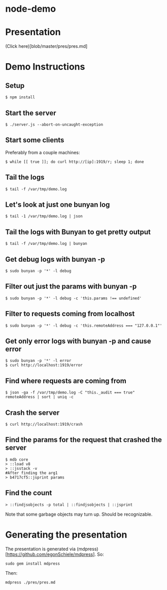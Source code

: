 node-demo
=========

# Presentation

(Click here)[blob/master/pres/pres.md]

# Demo Instructions

## Setup

```
$ npm install
```

## Start the server
```
$ ./server.js --abort-on-uncaught-exception
```

## Start some clients

Preferably from a couple machines:
```
$ while [[ true ]]; do curl http://[ip]:1919/r; sleep 1; done
```

## Tail the logs

```
$ tail -f /var/tmp/demo.log
```

## Let's look at just one bunyan log
```
$ tail -1 /var/tmp/demo.log | json
```

## Tail the logs with Bunyan to get pretty output
```
$ tail -f /var/tmp/demo.log | bunyan
```

## Get debug logs with bunyan -p
```
$ sudo bunyan -p '*' -l debug
```

## Filter out just the params with bunyan -p
```
$ sudo bunyan -p '*' -l debug -c 'this.params !== undefined'
```

## Filter to requests coming from localhost
```
$ sudo bunyan -p '*' -l debug -c 'this.remoteAddress === "127.0.0.1"'
```

## Get only error logs with bunyan -p and cause error
```
$ sudo bunyan -p '*' -l error
$ curl http://localhost:1919/error
```

## Find where requests are coming from
```
$ json -ga -f /var/tmp/demo.log -C "this._audit === true" remoteAddress | sort | uniq -c
```

## Crash the server

```
$ curl http://localhost:1919/crash
```

## Find the params for the request that crashed the server
```
$ mdb core
> ::load v8
> ::jsstack -v
#After finding the arg1
> b4717cf5::jsprint params
```

## Find the count
```
> ::findjsobjects -p total | ::findjsobjects | ::jsprint
```

Note that some garbage objects may turn up.  Should be recognizable.

# Generating the presentation

The presentation is generated via
(mdpress)[https://github.com/egonSchiele/mdpress].  So:

```
sudo gem install mdpress
```

Then:

```
mdpress ./pres/pres.md
```

